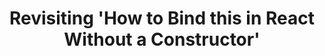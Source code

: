 ---
title: "Revisiting 'How to Bind this in React Without a Constructor'"
layout: post
tags: []
featured_image:
---